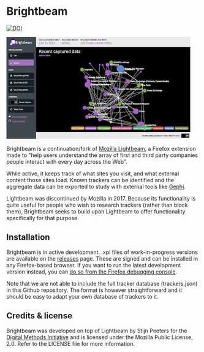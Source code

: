 # Brightbeam

[![DOI](https://zenodo.org/badge/306277620.svg)](https://zenodo.org/badge/latestdoi/306277620)

<p align="center">

![Aaa](images/example_screenshot.png)

</p>

Brightbeam is a continuation/fork of [Mozilla Lightbeam](https://github.com/mozilla/lightbeam), a Firefox extension made 
to "help users understand the array of first and third party companies people interact with every day across the Web".

While active, it keeps track of what sites you visit, and what external content those sites load. Known trackers can be
identified and the aggregate data can be exported to study with external tools like [Gephi](https://gephi.org/).

Lightbeam was discontinued by Mozilla in 2017. Because its functionality is quite useful for people who wish to research
trackers (rather than block them), Brightbeam seeks to build upon Lightbeam to offer functionality specifically for that
purpose.

## Installation
Brightbeam is in active development. .xpi files of work-in-progress versions are available on the 
[releases](https://github.com/digitalmethodsinitiative/brightbeam/releases) page. These are signed and can be installed 
in any Firefox-based browser. If you want to run the latest development version instead, you can [do so from the Firefox
debugging console](https://www.youtube.com/watch?v=sAM78GU4P34&feature=emb_title).

Note that we are not able to include the full tracker database (trackers.json) in this Github repository. The format is 
however straightforward and it should be easy to adapt your own database of trackers to it.

## Credits & license
Brightbeam was developed on top of Lightbeam by Stijn Peeters for the 
[Digital Methods Initiative](https://digitalmethods.net) and is licensed under the Mozilla Public License, 2.0. Refer 
to the LICENSE file for more information.
